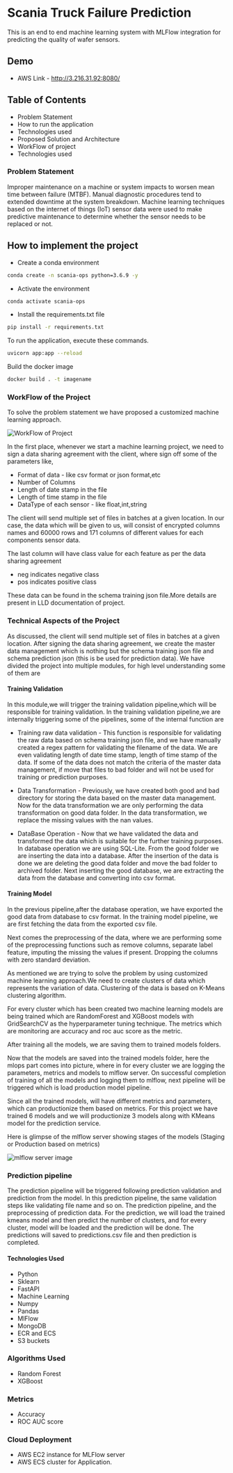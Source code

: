 
# Scania Truck Failure Prediction

This is an end to end machine learning system with MLFlow integration for predicting the quality of wafer sensors.

## Demo
- AWS Link - http://3.216.31.92:8080/

## Table of Contents
- Problem Statement
- How to run the application
- Technologies used 
- Proposed Solution and Architecture
- WorkFlow of project
- Technologies used 

### Problem Statement 
Improper maintenance on a machine or system impacts to worsen mean time between failure (MTBF). Manual diagnostic procedures tend to extended downtime at the system breakdown. Machine learning techniques based on the internet of things (IoT) sensor data were used to make predictive maintenance to determine whether the sensor needs to be replaced or not. 

## How to implement the project

- Create a conda environment 

```bash
conda create -n scania-ops python=3.6.9 -y
```

- Activate the environment
```bash
conda activate scania-ops
```

- Install the requirements.txt file
```bash
pip install -r requirements.txt
```

To run the application, execute these commands.

```bash 
uvicorn app:app --reload
```
Build the docker image

```bash
docker build . -t imagename
```

### WorkFlow of the Project 
To solve the problem statement we have proposed a customized machine learning approach. 

![WorkFlow of Project](https://github.com/sethusaim/Wafer-Fault-Prediction-using-MlFlow/blob/main/docs/Other/Wafer%20Architecture.jpg?raw=True)

In the first place, whenever we start a machine learning project, we need to sign a data sharing agreement with the client, where sign off some of the parameters like,

- Format of data - like csv format or json format,etc
- Number of Columns 
- Length of date stamp in the file 
- Length of time stamp in the file
- DataType of each sensor - like float,int,string

The client will send multiple set of files in batches at a given location. In our case, the data which will be given to us, will consist of encrypted columns names and 60000 rows and 171 columns of different values for each components sensor data.

The last column will have class value for each feature as per the data sharing agreement

- neg indicates negative class
- pos indicates positive class

These data can be found in the schema training json file.More details are present in LLD documentation of project.

### Technical Aspects of the Project

As discussed, the client will send multiple set of files in batches at a given location. After signing the data sharing agreement, we create the master data management which is nothing but the schema training json file and schema prediction json (this is be used for prediction data).
We have divided the project into multiple modules, for high level understanding some of them are 

#### Training Validation
In this module,we will trigger the training validation pipeline,which will be responsible for training validation. In the training validation pipeline,we are internally triggering some of the pipelines,
some of the internal function are 
 - Training raw data validation - This function is responsible for validating the raw data based on schema training json file, and we have manually created a regex pattern for validating the filename of the data. We are even validating length of date time stamp, length of time stamp of the data. If some of the data does not match the criteria of the master data management, if move that files to bad folder and will not be used for training or prediction purposes.

 - Data Transformation - Previously, we have created both good and bad directory for storing the data based on the master data management. Now for the data transformation we are only performing the data transformation on good data folder. In the data transformation, we replace the missing values with the nan values.

 - DataBase Operation - Now that we have validated the data and transformed the data which is suitable for the further training purposes. In database operation we are using SQL-Lite. From the good folder we are inserting the data into a database. After the insertion of the data is done we are deleting the good data folder and move the bad folder to archived folder. Next inserting the good database, we are extracting the data from the database and converting into csv format.


#### Training Model
In the previous pipeline,after the database operation, we have exported the good data from database to csv format. In the training model pipeline, we are first fetching the data from the exported csv file.

Next comes the preprocessing of the data, where we are performing some of the preprocessing functions such as remove columns, separate label feature, imputing the missing the values if present. Dropping the columns with zero standard deviation.

As mentioned we are trying to solve the problem by using customized machine learning approach.We need to create clusters of data which represents the variation of data. Clustering of the data is based on K-Means clustering algorithm.

For every cluster which has been created two machine learning models are being trained which are RandomForest and XGBoost models with GridSearchCV as the hyperparameter tuning technique. The metrics which are monitoring are accuracy and roc auc score as the metric.

After training all the models, we are saving them to trained models folders. 

Now that the models are saved into the trained models folder, here the mlops part comes into picture, where in for every cluster we are logging the parameters, metrics and models to mlflow server. On successful completion of training of all the models and logging them to mlflow, next pipeline will be triggered which is load production model pipeline.

Since all the trained models, will have different metrics and parameters, which can productionize them based on metrics. 
For this project we have trained 6 models and we will productionize 3 models along with KMeans model for the prediction service.

Here is glimpse of the mlflow server showing stages of the models (Staging or Production based on metrics)

![mlflow server image](https://github.com/sethusaim/Wafer-Fault-Prediction-using-MlFlow/blob/main/docs/Other/MLOPS%20server%20page.png?raw=True)


### Prediction pipeline
The prediction pipeline will be triggered following prediction validation and prediction from the model. In this prediction pipeline, the same validation steps like validating file name and so on. The prediction pipeline, and the preprocessing of prediction data. For the prediction, we will load the trained kmeans model and then predict the number of clusters, and for every cluster, model will be loaded and the prediction will be done. The predictions will saved to predictions.csv file and then prediction is completed.


#### Technologies Used 
- Python
- Sklearn
- FastAPI 
- Machine Learning
- Numpy
- Pandas 
- MlFlow
- MongoDB
- ECR and ECS
- S3 buckets

### Algorithms Used 
- Random Forest 
- XGBoost 

### Metrics 
- Accuracy
- ROC AUC score

### Cloud Deployment 
- AWS EC2 instance for MLFlow server
- AWS ECS cluster for Application.
